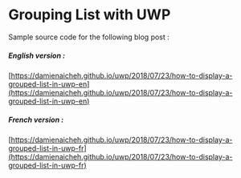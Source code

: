 # Grouping List with UWP

Sample source code for the following blog post :

##### English version :
[https://damienaicheh.github.io/uwp/2018/07/23/how-to-display-a-grouped-list-in-uwp-en](https://damienaicheh.github.io/uwp/2018/07/23/how-to-display-a-grouped-list-in-uwp-en)

##### French version :
[https://damienaicheh.github.io/uwp/2018/07/23/how-to-display-a-grouped-list-in-uwp-fr](https://damienaicheh.github.io/uwp/2018/07/23/how-to-display-a-grouped-list-in-uwp-fr)
